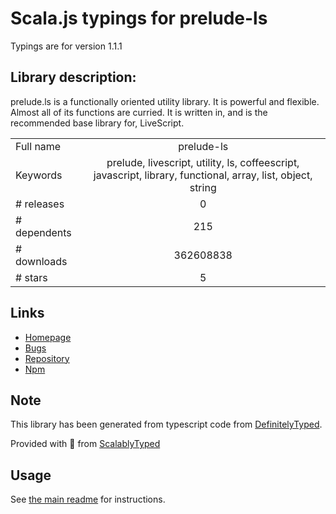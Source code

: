 
# Scala.js typings for prelude-ls

Typings are for version 1.1.1

## Library description:
prelude.ls is a functionally oriented utility library. It is powerful and flexible. Almost all of its functions are curried. It is written in, and is the recommended base library for, LiveScript.

|                    |                 |
| ------------------ | :-------------: |
| Full name          | prelude-ls |
| Keywords           | prelude, livescript, utility, ls, coffeescript, javascript, library, functional, array, list, object, string |
| # releases         | 0 |
| # dependents       | 215 |
| # downloads        | 362608838 |
| # stars            | 5 |

## Links
- [Homepage](http://preludels.com)
- [Bugs](https://github.com/gkz/prelude-ls/issues)
- [Repository](https://github.com/gkz/prelude-ls)
- [Npm](https://www.npmjs.com/package/prelude-ls)
    


## Note
This library has been generated from typescript code from [DefinitelyTyped](https://definitelytyped.org).

Provided with :purple_heart: from [ScalablyTyped](https://github.com/oyvindberg/ScalablyTyped)

## Usage
See [the main readme](../../readme.md) for instructions.


